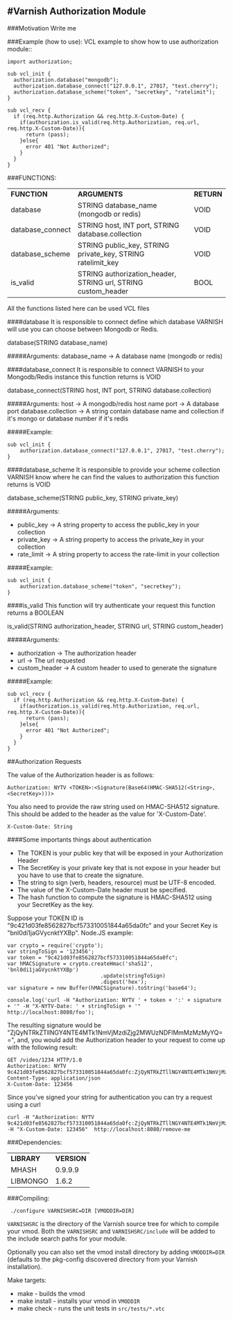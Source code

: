#Varnish Authorization Module
-----------------------------
###Motivation
Write me


###Example (how to use):
VCL example to show how to use authorization module::

```
import authorization;

sub vcl_init {
  authorization.database("mongodb");
  authorization.database_connect("127.0.0.1", 27017, "test.cherry");
  authorization.database_scheme("token", "secretkey", "ratelimit");
}

sub vcl_recv {
  if (req.http.Authorization && req.http.X-Custom-Date) {
    if(authorization.is_valid(req.http.Authorization, req.url, req.http.X-Custom-Date)){
      return (pass);
    }else{
      error 401 "Not Authorized";
    }
  }
}

```

###FUNCTIONS:
<table>
  <tr>
    <td><strong>FUNCTION</strong></td>
    <td><strong>ARGUMENTS</strong></td>
    <td><strong>RETURN</strong></td>
  </tr>
  <tr>
    <td>database</td>
    <td>STRING database_name (mongodb or redis)</td>
    <td>VOID</td>
  </tr>
  <tr>
    <td>database_connect</td>
    <td>STRING host, INT port, STRING database.collection</td>
    <td>VOID</td>
  </tr>
  <tr>
    <td>database_scheme</td>
    <td>STRING public_key, STRING private_key, STRING ratelimit_key</td>
    <td>VOID</td>
  </tr>
  <tr>
    <td>is_valid</td>
    <td>STRING authorization_header, STRING url, STRING custom_header</td>
    <td>BOOL</td>
  </tr>
</table>

All the functions listed here can be used VCL files

####database
It is responsible to connect define which database VARNISH will use you can choose between Mongodb or Redis.

database(STRING database_name)

#####Arguments:
  database_name        -> A database name (mongodb or redis)
  

####database_connect
It is responsible to connect VARNISH to your Mongodb/Redis instance this function returns is VOID

database_connect(STRING host, INT port, STRING database.collection)

#####Arguments:
  host                -> A mongodb/redis host name
  port                -> A database port
  database.collection -> A string contain database name and collection if it's mongo or database number if it's redis 

#####Example:
```
sub vcl_init {
    authorization.database_connect("127.0.0.1", 27017, "test.cherry");
} 
```

####database_scheme
It is responsible to provide your scheme collection VARNISH know where he can find the values to authorization this function returns is VOID 

database_scheme(STRING public_key, STRING private_key)

#####Arguments:
  * public_key  -> A string property to access the public_key in your collection
  * private_key -> A string property to access the private_key in your collection
  * rate_limit -> A string property to access the rate-limit in your collection

#####Example:
```
sub vcl_init {
    authorization.database_scheme("token", "secretkey");
}
```

####is_valid
This function will try authenticate your request this function returns a BOOLEAN 

is_valid(STRING authorization_header, STRING url, STRING custom_header)

#####Arguments:
  * authorization -> The authorization header 
  * url           -> The url requested
  * custom_header -> A custom header to used to generate the signature

#####Example:
```
sub vcl_recv {
  if (req.http.Authorization && req.http.X-Custom-Date) {
    if(authorization.is_valid(req.http.Authorization, req.url, req.http.X-Custom-Date)){
      return (pass);
    }else{
      error 401 "Not Authorized";
    }
  }
}
```

##Authorization Requests

The value of the Authorization header is as follows:
```
Authorization: NYTV <TOKEN>:<Signature(Base64(HMAC-SHA512(<String>, <SecretKey>)))>
```
You also need to provide the raw string used on HMAC-SHA512 signature. This should be added to the header as the value for 'X-Custom-Date'.
```
X-Custom-Date: String
```

####Some importants things about authentication
 * The TOKEN is your public key that will be exposed in your Authorization Header
 * The SecretKey is your private key that is not expose in your header but you have to use that to create the signature.
 * The string to sign (verb, headers, resource) must be UTF-8 encoded.  
 * The value of the X-Custom-Date header must be specified.
 * The hash function to compute the signature is HMAC-SHA512 using your SecretKey as the key.


Suppose your TOKEN ID is "9c421d03fe8562827bcf573310051844a65da0fc" and your Secret Key is "bnl0di1jaGVycnktYXBp". 
Node.JS example:
```
var crypto = require('crypto');
var stringToSign = '123456';
var token = "9c421d03fe8562827bcf573310051844a65da0fc";
var hMACSignature = crypto.createHmac('sha512', 'bnl0di1jaGVycnktYXBp')
                              .update(stringToSign)
                              .digest('hex');
var signature = new Buffer(hMACSignature).toString('base64');

console.log('curl -H "Authorization: NYTV ' + token + ':' + signature + '" -H "X-NYTV-Date: ' + stringToSign + '"  http://localhost:8080/foo');

```
The resulting signature would be "ZjQyNTRkZTllNGY4NTE4MTk1NmVjMzdiZjg2MWUzNDFlMmMzMzMyYQ==", and, you would add the 
Authorization header to your request to come up with the following result:
```
GET /video/1234 HTTP/1.0
Authorization: NYTV 9c421d03fe8562827bcf573310051844a65da0fc:ZjQyNTRkZTllNGY4NTE4MTk1NmVjMzdiZjg2MWUzNDFlMmMzMzMyYQ==
Content-Type: application/json
X-Custom-Date: 123456
```

Since you've signed your string for authentication you can try a request using a curl
```
curl -H "Authorization: NYTV 9c421d03fe8562827bcf573310051844a65da0fc:ZjQyNTRkZTllNGY4NTE4MTk1NmVjMzdiZjg2MWUzNDFlMmMzMzMyYQ==" -H "X-Custom-Date: 123456"  http://localhost:8080/remove-me
```


###Dependencies:
<table>
  <tr>
    <td><strong>LIBRARY</strong></td>
    <td><strong>VERSION</strong></td>
  </tr>
  <tr>
    <td>MHASH</td>
    <td>0.9.9.9</td>
  </tr>
  <tr>
    <td>LIBMONGO</td>
    <td>1.6.2</td>
  </tr>
</table>


###Compiling:

```
 ./configure VARNISHSRC=DIR [VMODDIR=DIR]
```

`VARNISHSRC` is the directory of the Varnish source tree for which to
compile your vmod. Both the `VARNISHSRC` and `VARNISHSRC/include`
will be added to the include search paths for your module.

Optionally you can also set the vmod install directory by adding
`VMODDIR=DIR` (defaults to the pkg-config discovered directory from your
Varnish installation).

Make targets:

* make - builds the vmod
* make install - installs your vmod in `VMODDIR`
* make check - runs the unit tests in ``src/tests/*.vtc``




